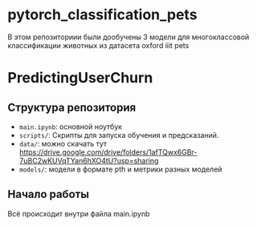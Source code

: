 # pytorch_classification_pets

В этом репозиториии были дообучены 3 модели для многоклассовой классификации животных из датасета  oxford iiit pets


# PredictingUserChurn

## Структура репозитория

  * `main.ipynb`: основной ноутбук
  * `scripts/`: Скрипты для запуска обучения и предсказаний.
  * `data/`: можно скачать тут https://drive.google.com/drive/folders/1afTQwx6GBr-7uBC2wKUVqTYan6hXO4tU?usp=sharing
  * `models/`: модели в формате pth и метрики разных моделей

## Начало работы

Всё происходит внутри файла main.ipynb